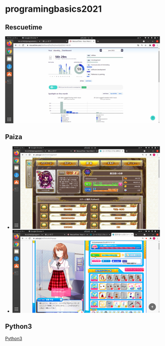 # programingbasics2021

## Rescuetime

![Rescuetime](./image/p1.png)

## Paiza

- ![codekuronikuru](./image/p2.png)
- ![koisuruhakkason](./image/p3.png)

## Python3
[Python3](https://github.com/itc-s21025/lesson.git)




